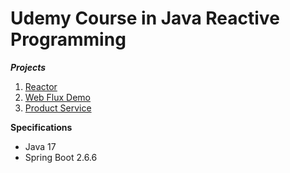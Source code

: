 # Udemy Course in Java Reactive Programming

**_Projects_**

1. [Reactor](https://github.com/brunomilitzer/reactive-programming/tree/master/reactor)
2. [Web Flux Demo](https://github.com/brunomilitzer/reactive-programming/tree/master/webflux-demo)
3. [Product Service](https://github.com/brunomilitzer/reactive-programming/tree/master/product-service)

**Specifications**

* Java 17
* Spring Boot 2.6.6